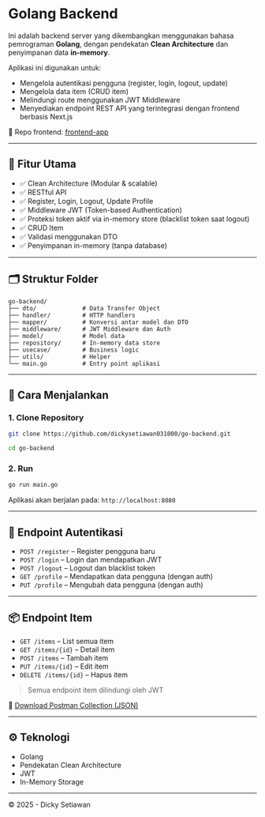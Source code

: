 # Golang Backend

Ini adalah backend server yang dikembangkan menggunakan bahasa pemrograman **Golang**, dengan pendekatan **Clean Architecture** dan penyimpanan data **in-memory**.

Aplikasi ini digunakan untuk:
- Mengelola autentikasi pengguna (register, login, logout, update)
- Mengelola data item (CRUD item)
- Melindungi route menggunakan JWT Middleware
- Menyediakan endpoint REST API yang terintegrasi dengan frontend berbasis Next.js

🔗 Repo frontend: [frontend-app](https://github.com/dickysetiawan031000/frontend-app)

---

## 🔧 Fitur Utama

- ✅ Clean Architecture (Modular & scalable)
- ✅ RESTful API
- ✅ Register, Login, Logout, Update Profile
- ✅ Middleware JWT (Token-based Authentication)
- ✅ Proteksi token aktif via in-memory store (blacklist token saat logout)
- ✅ CRUD Item
- ✅ Validasi menggunakan DTO
- ✅ Penyimpanan in-memory (tanpa database)

---

## 🗂️ Struktur Folder

```
go-backend/
├── dto/             # Data Transfer Object
├── handler/         # HTTP handlers
├── mapper/          # Konversi antar model dan DTO
├── middleware/      # JWT Middleware dan Auth
├── model/           # Model data
├── repository/      # In-memory data store
├── usecase/         # Business logic
├── utils/           # Helper
└── main.go          # Entry point aplikasi
```

---

## 🚀 Cara Menjalankan

### 1. Clone Repository

```bash
git clone https://github.com/dickysetiawan031000/go-backend.git

cd go-backend
```

### 2. Run

```bash
go run main.go
```

Aplikasi akan berjalan pada: `http://localhost:8080`

---

## 🔐 Endpoint Autentikasi

- `POST /register` – Register pengguna baru
- `POST /login` – Login dan mendapatkan JWT
- `POST /logout` – Logout dan blacklist token
- `GET /profile` – Mendapatkan data pengguna (dengan auth)
- `PUT /profile` – Mengubah data pengguna (dengan auth)

---

## 📦 Endpoint Item

- `GET /items` – List semua item
- `GET /items/{id}` – Detail item
- `POST /items` – Tambah item
- `PUT /items/{id}` – Edit item
- `DELETE /items/{id}` – Hapus item

> Semua endpoint item dilindungi oleh JWT

📄 [Download Postman Collection (JSON)](https://pioneertech.postman.co/workspace/TechnicalTest-JDI~e3783dde-90f7-4699-8417-2e9e76e22f4c/collection/18467327-920d24e7-0e38-4609-b9fd-eccaeb742284?action=share&creator=18467327&active-environment=18467327-3c3f7638-13a2-4b03-b1ff-cdd729dbb549)


---

## ⚙️ Teknologi

- Golang
- Pendekatan Clean Architecture
- JWT
- In-Memory Storage

---


© 2025 - Dicky Setiawan
